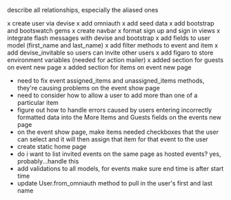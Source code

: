 describe all relationships, especially the aliased ones

x create user via devise
x add omniauth
x add seed data
x add bootstrap and bootswatch gems
x create navbar
x format sign up and sign in views
x integrate flash messages with devise and bootstrap
x add fields to user model (first_name and last_name)
x add filter methods to event and item
x add devise_invitable so users can invite other users
x add figaro to store environment variables (needed for action mailer)
x added section for guests on event new page
x added section for items on event new page

* need to fix event assigned_items and unassigned_items methods, they're causing problems on the event show page
* need to consider how to allow a user to add more than one of a particular item
* figure out how to handle errors caused by users entering incorrectly formatted data into the More Items and Guests fields on the events new page
* on the event show page, make items needed checkboxes that the user can select and it will then assign that item for that event to the user
* create static home page
* do i want to list invited events on the same page as hosted events? yes, probably...handle this
* add validations to all models, for events make sure end time is after start time
* update User.from_omniauth method to pull in the user's first and last name